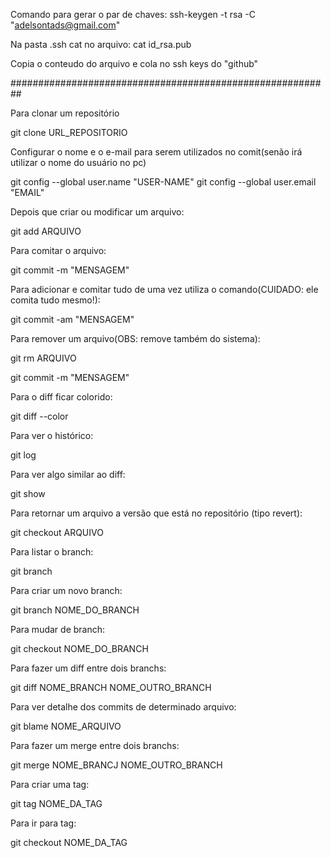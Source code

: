 Comando para gerar o par de chaves:
ssh-keygen -t rsa -C "adelsontads@gmail.com"

Na pasta .ssh cat no arquivo:
cat id_rsa.pub

Copia o conteudo do arquivo e cola no ssh keys do "github"

##########################################################

Para clonar um repositório

git clone URL_REPOSITORIO


Configurar o nome e o e-mail para serem utilizados no comit(senão irá utilizar o nome do usuário no pc)

git config --global user.name "USER-NAME"
git config --global user.email "EMAIL"


Depois que criar ou modificar um arquivo:

git add ARQUIVO


Para comitar o arquivo:

git commit -m "MENSAGEM"


Para adicionar e comitar tudo de uma vez utiliza o comando(CUIDADO: ele comita tudo mesmo!):

git commit -am "MENSAGEM"


Para remover um arquivo(OBS: remove também do sistema):

git rm ARQUIVO

git commit -m "MENSAGEM"


Para o diff ficar colorido:

git diff --color


Para ver o histórico:

git log


Para ver algo similar ao diff:

git show


Para retornar um arquivo a versão que está no repositório (tipo revert):

git checkout ARQUIVO


Para listar o branch:

git branch


Para criar um novo branch:

git branch NOME_DO_BRANCH


Para mudar de branch:

git checkout NOME_DO_BRANCH


Para fazer um diff entre dois branchs:

git diff NOME_BRANCH NOME_OUTRO_BRANCH


Para ver detalhe dos commits de determinado arquivo:

git blame NOME_ARQUIVO


Para fazer um merge entre dois branchs:

git merge NOME_BRANCJ NOME_OUTRO_BRANCH


Para criar uma tag:

git tag NOME_DA_TAG


Para ir para tag:

git checkout NOME_DA_TAG



